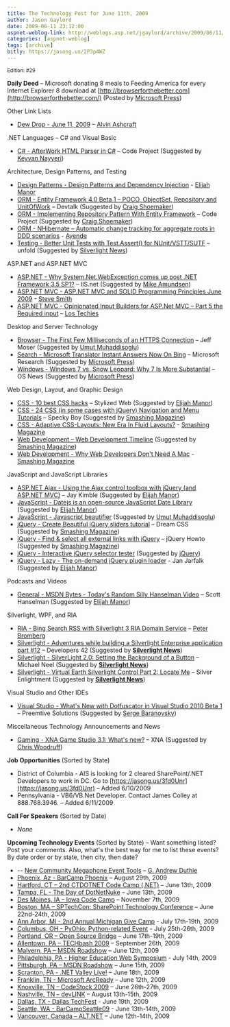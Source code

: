 ```yaml
---
title: The Technology Post for June 11th, 2009
author: Jason Gaylord
date: 2009-06-11 23:12:00
aspnet-weblog-link: http://weblogs.asp.net/jgaylord/archive/2009/06/11/the-technology-post-for-june-11th-2009.aspx
categories: [aspnet-weblog]
tags: [archive]
bitly: https://jasong.us/2P3p4WZ
---
```


<small>Edition: #29</small>

**Daily Deed** – Microsoft donating 8 meals to Feeding America for every Internet Explorer 8 download at [http://browserforthebetter.com](http://browserforthebetter.com/) (Posted by [Microsoft Press](http://twitter.com/MicrosoftPress))

Other Link Lists

- [Dew Drop - June 11, 2009](http://www.alvinashcraft.com/2009/06/11/dew-drop-june-11-2009/) – [Alvin Ashcraft](http://twitter.com/alvinashcraft)

.NET Languages – C# and Visual Basic

- [C# - AfterWork HTML Parser in C#](http://www.codeproject.com/KB/recipes/AfterWork_HTML_Parser.aspx) – Code Project (Suggested by [Keyvan Nayyeri](http://twitter.com/keyvan))

Architecture, Design Patterns, and Testing

- [Design Patterns - Design Patterns and Dependency Injection](http://webdevdotnet.blogspot.com/2009/06/design-patterns-and-dependency.html) - [Elijah Manor](http://twitter.com/elijahmanor)
- [ORM - Entity Framework 4.0 Beta 1 – POCO, ObjectSet, Repository and UnitOfWork](http://devtalk.dk/2009/06/09/Entity+Framework+40+Beta+1+POCO+ObjectSet+Repository+And+UnitOfWork.aspx) – Devtalk (Suggested by [Craig Shoemaker](http://twitter.com/craigshoemaker))
- [ORM - Implementing Repository Pattern With Entity Framework](http://www.codeproject.com/KB/database/ImplRepositoryPatternEF.aspx) – Code Project (Suggested by [Craig Shoemaker](http://twitter.com/craigshoemaker))
- [ORM - NHibernate – Automatic change tracking for aggregate roots in DDD scenarios](http://ayende.com/Blog/archive/2009/06/11/nhibernate-ndash-automatic-change-tracking-for-aggregate-roots-in-ddd.aspx) - [Ayende](http://twitter.com/ayende)
- [Testing - Better Unit Tests with Test.Assert() for NUnit/VSTT/SUTF](http://themechanicalbride.blogspot.com/2009/06/better-unit-tests-with-testassert-for.html) – unfold (Suggested by [Silverlight News](http://twitter.com/SilverlightNews))

ASP.NET and ASP.NET MVC

- [ASP.NET - Why System.Net.WebException comes up post .NET Framework 3.5 SP1?](http://blogs.iis.net/webtopics/archive/2009/06/10/why-system-net-webexception-comes-up-post-net-framework-3-5-sp1.aspx) – IIS.net (Suggested by [Mike Amundsen](http://twitter.com/mamund))
- [ASP.NET MVC - ASP.NET MVC and SOLID Programming Principles June 2009](http://stevesmithblog.com/blog/asp-net-mvc-and-solid-programming-principles-june-2009/) - [Steve Smith](http://twitter.com/ardalis)
- [ASP.NET MVC - Opinionated Input Builders for ASP.Net MVC – Part 5 the Required input](http://www.lostechies.com/blogs/hex/archive/2009/06/10/opinionated-input-builders-for-asp-net-mvc-part-5-the-required-input.aspx) – [Los Techies](http://www.twitter.com/lostechies)

Desktop and Server Technology

- [Browser - The First Few Milliseconds of an HTTPS Connection](http://www.moserware.com/2009/06/first-few-milliseconds-of-https.html) – Jeff Moser (Suggested by [Umut Muhaddisoglu](http://twitter.com/umutm))
- [Search - Microsoft Translator Instant Answers Now On Bing](http://blogs.msdn.com/translation/archive/2009/06/10/microsoft-translator-instant-answers-now-on-bing.aspx) – Microsoft Research (Suggested by [Microsoft Press](http://twitter.com/MicrosoftPress))
- [Windows - Windows 7 vs. Snow Leopard: Why 7 Is More Substantial](http://www.osnews.com/story/21651/Windows_7_vs_Snow_Leopard_Why_7_Is_More_Substantial) – OS News (Suggested by [Microsoft Press](http://twitter.com/MicrosoftPress))

Web Design, Layout, and Graphic Design

- [CSS - 10 best CSS hacks](http://stylizedweb.com/2008/02/14/10-best-css-hacks/) – Stylized Web (Suggested by [Elijah Manor](http://twitter.com/elijahmanor))
- [CSS - 24 CSS (in some cases with jQuery) Navigation and Menu Tutorials](http://speckyboy.com/2009/06/08/24-css-in-some-cases-with-jquery-navigation-and-menu-tutorials/) – Specky Boy (Suggested by [Smashing Magazine](http://twitter.com/smashingmag))
- [CSS - Adaptive CSS-Layouts: New Era In Fluid Layouts?](http://www.smashingmagazine.com/2009/06/09/smart-fixes-for-fluid-layouts/) - [Smashing Magazine](http://twitter.com/smashingmag)
- [Web Development – Web Development Timeline](http://upload.wikimedia.org/wikipedia/commons/e/e4/Web_development_timeline.png) (Suggested by [Smashing Magazine](http://twitter.com/smashingmag))
- [Web Development - Why Web Developers Don't Need A Mac](http://www.smashingmagazine.com/2009/06/10/why-web-developers-dont-need-a-mac/) - [Smashing Magazine](http://twitter.com/smashingmag)

JavaScript and JavaScript Libraries

- [ASP.NET Ajax - Using the Ajax control toolbox with jQuery (and ASP.NET MVC)](http://theruntime.com/blogs/jaykimble/archive/2009/06/09/using-the-ajax-control-toolbox-with-asp.net-mvc-and-jquery.aspx) – Jay Kimble (Suggested by [Elijah Manor](http://twitter.com/elijahmanor))
- [JavaScript - Datejs is an open-source JavaScript Date Library](http://www.datejs.com/) (Suggested by [Elijah Manor](http://twitter.com/elijahmanor))
- [JavaScript - Javascript beautifier](http://jsbeautifier.org/) (Suggested by [Umut Muhaddisoglu](http://twitter.com/umutm))
- [jQuery - Create Beautiful jQuery sliders tutorial](http://www.dreamcss.com/2009/04/create-beautiful-jquery-sliders.html) – Dream CSS (Suggested by [Smashing Magazine](http://twitter.com/smashingmag))
- [jQuery - Find & select all external links with jQuery](http://jquery-howto.blogspot.com/2009/06/find-select-all-external-links-with.html) – jQuery Howto (Suggested by [Smashing Magazine](http://twitter.com/smashingmag))
- [jQuery - Interactive jQuery selector tester](http://www.woods.iki.fi/interactive-jquery-tester.html) (Suggested by [jQuery](http://twitter.com/jquery))
- [jQuery - Lazy - The on-demand jQuery plugin loader](http://www.unwrongest.com/projects/lazy/) - Jan Jarfalk (Suggested by [Elijah Manor](http://twitter.com/elijahmanor))

Podcasts and Videos

- [General - MSDN Bytes - Today's Random Silly Hanselman Video](http://www.hanselman.com/blog/MSDNBytesTodaysRandomSillyHanselmanVideo.aspx) – Scott Hanselman (Suggested by [Elijah Manor](http://twitter.com/elijahmanor))

Silverlight, WPF, and RIA

- [RIA - Bing Search RSS with Silverlight 3 RIA Domain Service](http://www.eggheadcafe.com/article.aspx?id=6bcfb018-d277-40e2-b227-17e5f15f4c9a) – [Peter Bromberg](http://twitter.com/peterbromberg)
- [Silverlight - Adventures while building a Silverlight Enterprise application part #12](http://jvdveen.blogspot.com/2009/06/adventures-while-building-silverlight.html) – Developers 42 (Suggested by **[Silverlight News](http://twitter.com/SilverlightNews)**)
- [Silverlight - SilverLight 2.0: Setting the Background of a Button](http://www.vinull.com/silverlight-20-setting-the-background-of-a-button.aspx) – Michael Neel (Suggested by **[Silverlight News](http://twitter.com/SilverlightNews)**)
- [Silverlight - Virtual Earth Silverlight Control Part 2: Locate Me](http://silverlightfoundry.blogspot.com/2009/06/virtual-earth-silverlight-control-part.html) – Silver Enlightment (Suggested by **[Silverlight News](http://twitter.com/SilverlightNews)**)

Visual Studio and Other IDEs

- [Visual Studio - What's New with Dotfuscator in Visual Studio 2010 Beta 1](http://blogs.preemptive.com/post/Whate28099s-new-with-Dotfuscator-in-Visual-Studio-2010-Beta-1.aspx) – Preemtive Solutions (Suggested by [Serge Baranovsky](http://twitter.com/sergeb))

Miscellaneous Technology Announcements and News

- [Gaming - XNA Game Studio 3.1: What's new?](http://creators.xna.com/en-us/article/xnags3.1whatsnew) – XNA (Suggested by [Chris Woodruff](http://twitter.com/cwoodruff))

**Job Opportunities** (Sorted by State)

- District of Columbia - AIS is looking for 2 cleared SharePoint/.NET Developers to work in DC. Go to [https://jasong.us/3fd0Unr](https://jasong.us/3fd0Unr) – Added 6/10/2009
- Pennsylvania - VB6/VB.Net Developer. Contact James Colley at 888.768.3946. – Added 6/11/2009

**Call For Speakers** (Sorted by Date)

- _None_

**Upcoming Technology Events** (Sorted by State) – Want something listed? Post your comments. Also, what's the best way for me to list these events? By date order or by state, then city, then date?

- \-- [New Community Megaphone Event Tools](http://blogs.msdn.com/gduthie/archive/2009/06/11/new-community-megaphone-event-tools.aspx) – [G. Andrew Duthie](http://twitter.com/devhammer)
- [Phoenix, Az - BarCamp Phoenix](http://barcamp.org/BarCampPhoenix) – August 29th, 2009
- [Hartford, CT – 2nd CTDOTNET Code Camp (.NET)](http://ctdotnet.org/codecamp2.aspx) – June 13th, 2009
- [Tampa, FL - The Day of DotNetNuke](http://dayofdnn.com/) – June 13th, 2009
- [Des Moines, IA – Iowa Code Camp](http://iowacodecamp.com/default.aspx) – November 7th, 2009
- [Boston, MA – SPTechCon: SharePoint Technology Conference](http://www.sptechcon.com/) – June 22nd-24th, 2009
- [Ann Arbor, MI - 2nd Annual Michigan Give Camp](http://michigangivecamp.eventbrite.com/) - July 17th-19th, 2009
- [Columbus, OH - PyOhio: Python-related Event](http://www.developerfusion.com/event/13421/pyohio/) - July 25th-26th, 2009
- [Portland, OR – Open Source Bridge](http://www.developerfusion.com/event/12569/open-source-bridge/) – June 17th-19th, 2009
- [Allentown, PA – TECHbash 2009](http://techbash.com/) – September 26th, 2009
- [Malvern, PA – MSDN Roadshow](http://msevents.microsoft.com/CUI/EventDetail.aspx?EventID=1032415130&Culture=en-US) – June 12th, 2009
- [Philadelphia, PA - Higher Education Web Symposium](http://www.developerfusion.com/event/11332/higher-education-web-symposium/) - July 14th, 2009
- [Pittsburgh, PA – MSDN Roadshow](http://msevents.microsoft.com/CUI/EventDetail.aspx?EventID=1032415478&Culture=en-US) – June 15th, 2009
- [Scranton, PA - .NET Valley Live!](http://dotnetvalley.com/events/eventdetails.aspx?eventid=72) – June 18th, 2009
- [Franklin, TN - Microsoft ArcReady](http://www.developerfusion.com/event/12322/microsoft-arcready/) – June 12th, 2009
- [Knoxville, TN – CodeStock 2009](http://www.codestock.org/) – June 26th-27th, 2009
- [Nashville, TN – devLINK](http://devlink.net/) – August 13th-15th, 2009
- [Dallas, TX - Dallas TechFest](http://www.developerfusion.com/event/12258/dallas-techfest/) - June 19th, 2009
- [Seattle, WA - BarCampSeattle09](http://barcampseattle-09.pathable.com/) - June 13th-14th, 2009
- [Vancouver, Canada – ALT.NET](http://www.altnetconfcanada.com/home/index.castle) – June 12th-14th, 2009